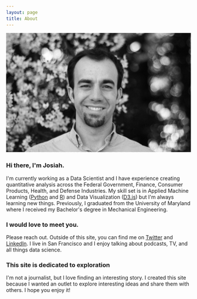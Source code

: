 ```yaml
---
layout: page
title: About
---
```


![Josiah](/profile2.JPG)

### Hi there, I'm Josiah.
I'm currently working as a Data Scientist and I have experience creating quantitative analysis across the Federal Government, Finance, Consumer Products, Health, and Defense Industries. My skill set is in Applied Machine Learning ([Python](https://www.python.org/) and [R](https://www.r-project.org/)) and Data Visualization ([D3.js](http://d3js.org/)) but I'm always learning new things. Previously, I graduated from the University of Maryland where I received my Bachelor's degree in Mechanical Engineering.

### I would love to meet you.
Please reach out. Outside of this site, you can find me on [Twitter](https://twitter.com/josiahjdavis) and [LinkedIn](https://linkedin.com/in/josiahdavis). I live in San Francisco and I enjoy talking about podcasts, TV, and all things data science.

### This site is dedicated to exploration
I'm not a journalist, but I love finding an interesting story. I created this site because I wanted an outlet to explore interesting ideas and share them with others. I hope you enjoy it!
